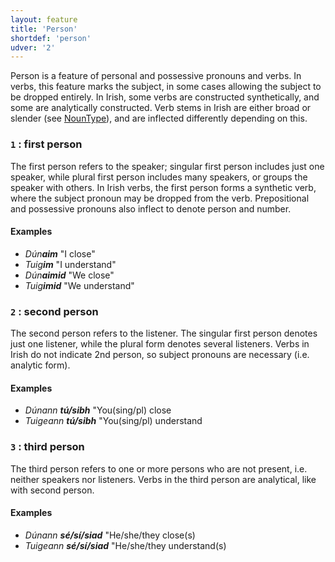 ```yaml
---
layout: feature
title: 'Person'
shortdef: 'person'
udver: '2'
---
```


Person is a feature of personal and possessive pronouns and verbs. In verbs, this feature marks the subject, in some cases allowing the subject to be dropped entirely. In Irish, some verbs are constructed synthetically, and some are analytically constructed. Verb stems in Irish are either broad or slender (see [NounType]()), and are inflected differently depending on this.

### `1` : first person

The first person refers to the speaker; singular first person includes just one speaker, while plural first person includes many speakers, or groups the speaker with others. In Irish verbs, the first person forms a synthetic verb, where the subject pronoun may be dropped from the verb. Prepositional and possessive pronouns also inflect to denote person and number.

#### Examples

* _Dún<b>aim</b>_ "I close"
* _Tuig<b>im</b>_ "I understand"
* _Dún<b>aimid</b>_ "We close"
* _Tuig<b>imid</b>_ "We understand"

### `2` : second person

The second person refers to the listener. The singular first person denotes just one listener, while the plural form denotes several listeners. Verbs in Irish do not indicate 2nd person, so subject pronouns are necessary (i.e. analytic form).

#### Examples

* _Dúnann <b>tú/sibh</b>_ "You(sing/pl) close
* _Tuigeann <b>tú/sibh</b>_ "You(sing/pl) understand


### `3` : third person

The third person refers to one or more persons who are not present, i.e. neither speakers nor listeners. Verbs in the third person are analytical, like with second person.

#### Examples

* _Dúnann <b>sé/sí/siad</b>_ "He/she/they close(s)
* _Tuigeann <b>sé/sí/siad</b>_ "He/she/they understand(s)
<!-- Interlanguage links updated Út zář 29 18:40:57 CEST 2020 -->
